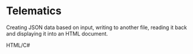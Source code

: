 # Telematics

Creating JSON data based on input, writing to another file, reading it back and displaying it into an HTML document.

HTML/C#
